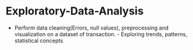 # Exploratory-Data-Analysis
- Perform data cleaning(Errors, null values), preprocessing and visualization on a dataset of transaction. - Exploring trends, patterns, statistical concepts
